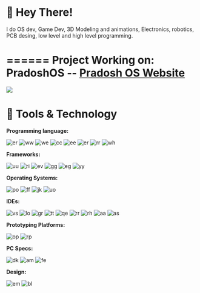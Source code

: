 # 👋 Hey There!

I do OS dev, Game Dev, 3D Modeling and animations, Electronics, robotics, PCB desing, low level and high level programming.

======
Project Working on: PradoshOS -- [Pradosh OS Website](https://pradosh-arduino.github.io/PradoshOS)
======

<a href="https://www.buymeacoffee.com/pradoshArduino"><img src="https://img.buymeacoffee.com/button-api/?text=Buy me a coffee&emoji=&slug=pradoshArduino&button_colour=FFDD00&font_colour=000000&font_family=Comic&outline_colour=000000&coffee_colour=ffffff"></a>

# 🔧 Tools & Technology

  **Programming language:**
    
   ![er](https://img.shields.io/badge/Python-3776AB?style=for-the-badge&logo=python&logoColor=white)
   ![ww](https://img.shields.io/badge/HTML5-E34F26?style=for-the-badge&logo=html5&logoColor=white)
   ![we](https://img.shields.io/badge/JavaScript-323330?style=for-the-badge&logo=javascript&logoColor=F7DF1E)
   ![cc](https://img.shields.io/badge/Java-ED8B00?style=for-the-badge&logo=java&logoColor=white)
   ![ee](https://img.shields.io/badge/C%23-239120?style=for-the-badge&logo=c-sharp&logoColor=white)
   ![er](https://img.shields.io/badge/C%2B%2B-00599C?style=for-the-badge&logo=c%2B%2B&logoColor=white)
   ![rr](https://img.shields.io/badge/C-00599C?style=for-the-badge&logo=c&logoColor=white)
   ![wh](https://img.shields.io/badge/json-5E5C5C?style=for-the-badge&logo=json&logoColor=white)
   
  **Frameworks:**
  
   ![uu](https://img.shields.io/badge/OpenGL-FFFFFF?style=for-the-badge&logo=opengl)
   ![ri](https://img.shields.io/badge/Unity-100000?style=for-the-badge&logo=unity&logoColor=white)
   ![ev](https://img.shields.io/badge/Microsoft-666666?style=for-the-badge&logo=microsoft&logoColor=white)
   ![gg](https://img.shields.io/badge/firebase-ffca28?style=for-the-badge&logo=firebase&logoColor=black)
   ![eg](https://img.shields.io/badge/Git-F05032?style=for-the-badge&logo=git&logoColor=white)
   ![yy](https://img.shields.io/badge/PowerShell-5391FE?style=for-the-badge&logo=PowerShell&logoColor=white)
  
  **Operating Systems:**
  
   ![po](https://img.shields.io/badge/PradoshOS-292929?style=for-the-badge&logo=pinterest&logoColor=white)
   ![ff](https://img.shields.io/badge/Android-3DDC84?style=for-the-badge&logo=android&logoColor=white)
   ![jk](https://img.shields.io/badge/Windows-0078D6?style=for-the-badge&logo=windows&logoColor=white)
   ![uo](https://img.shields.io/badge/Linux-FCC624?style=for-the-badge&logo=linux&logoColor=black)
    
  **IDEs:**
  
   ![vs](https://img.shields.io/badge/Visual_Studio_Code-0078D4?style=for-the-badge&logo=visual%20studio%20code&logoColor=white)
   ![lo](https://img.shields.io/badge/Visual_Studio-5C2D91?style=for-the-badge&logo=visual%20studio&logoColor=white)
   ![gr](https://img.shields.io/badge/Atom-66595C?style=for-the-badge&logo=Atom&logoColor=white)
   ![tt](https://img.shields.io/badge/Eclipse-2C2255?style=for-the-badge&logo=eclipse&logoColor=white)
   ![qe](https://img.shields.io/badge/Arduino_IDE-00979D?style=for-the-badge&logo=arduino&logoColor=white)
   ![rr](https://img.shields.io/badge/sublime_text-%23575757.svg?&style=for-the-badge&logo=sublime-text&logoColor=important)
   ![rh](https://img.shields.io/badge/PyCharm-000000.svg?&style=for-the-badge&logo=PyCharm&logoColor=white)
   ![aa](https://img.shields.io/badge/Notepad++-90E59A.svg?style=for-the-badge&logo=notepad%2B%2B&logoColor=black)
   ![as](https://img.shields.io/badge/Android_Studio-3DDC84?style=for-the-badge&logo=android-studio&logoColor=white)
    
   **Prototyping Platforms:**
   
   ![op](https://img.shields.io/badge/Arduino-00979D?style=for-the-badge&logo=Arduino&logoColor=white)
   ![rp](https://img.shields.io/badge/Raspberry%20Pi-A22846?style=for-the-badge&logo=Raspberry%20Pi&logoColor=white)
    
   **PC Specs:**
   
   ![dk](https://img.shields.io/badge/dell-laptop-007DB8?style=for-the-badge&logo=dell&logoColor=white)
   ![am](https://img.shields.io/badge/AMD-Radeon_RX_5500-ED1C24?style=for-the-badge&logo=amd&logoColor=white)
   ![fe](https://img.shields.io/badge/Intel-Core_i7_10th-0071C5?style=for-the-badge&logo=intel&logoColor=white)
    
   **Design:**
   
   ![em](https://img.shields.io/badge/Adobe-Photoshop-31A8FF?style=for-the-badge&logo=Adobe-Photoshop&labelColor=0a446b&logoWidth=15)
   ![bl](https://img.shields.io/badge/blender-EA7600?style=for-the-badge&logo=blender&logoColor=white)
    
    
    
    
    
    
    
